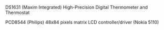 DS1631 (Maxim Integrated) High-Precision Digital Thermometer and Thermostat

PCD8544 (Philips) 48x84 pixels matrix LCD controller/driver (Nokia 5110)


